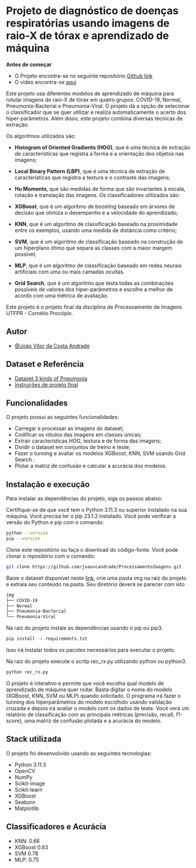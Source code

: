
# Projeto de diagnóstico de doenças respiratórias usando imagens de raio-X de tórax e aprendizado de máquina

**Antes de começar**
- O Projeto encontra-se no seguinte repositório [Github link](https://github.com/joaovcandrade/ProcessamentoImagens)
- O vídeo encontra-se [aqui](https://drive.google.com/file/d/1k0SzwtVTffIfexHASXa2C9N77ZCmU7HU/view?usp=sharing)

Este projeto usa diferentes modelos de aprendizado de máquina para rotular imagens de raio-X de tórax em quatro grupos: COVID-19, Normal, Pneumonia-Bacterial e Pneumonia-Viral. O projeto dá a opção de selecionar o classificador que se quer utilizar e realiza automaticamente o acerto dos hiper-parâmetros. Além disso, este projeto combina diversas técnicas de extração.

Os algoritmos utilizados são:

- **Histogram of Oriented Gradients (HOG)**, que é uma técnica de extração de características que registra a forma e a orientação dos objetos nas imagens;

- **Local Binary Pattern (LBP)**, que é uma técnica de extração de características que registra a textura e o contraste das imagens;

- **Hu Moments**, que são medidas de forma que são invariantes à escala, rotação e translação das imagens. Os classificadores utilizados são:

- **XGBoost**, que é um algoritmo de boosting baseado em árvores de decisão que otimiza o desempenho e a velocidade do aprendizado;

- **KNN**, que é um algoritmo de classificação baseado na proximidade entre os exemplos, usando uma medida de distância como critério;

- **SVM**, que é um algoritmo de classificação baseado na construção de um hiperplano ótimo que separa as classes com a maior margem possível;

- **MLP**, que é um algoritmo de classificação baseado em redes neurais artificiais com uma ou mais camadas ocultas.

- **Grid Search**, que é um algoritmo que testa todas as combinações possíveis de valores dos hiper-parâmetros e escolhe a melhor de acordo com uma métrica de avaliação.

Este projeto é o projeto final da disciplina de Processamento de Imagens UTFPR - Cornélio Procópio.


## Autor

- [@João Vitor da Costa Andrade](https://github.com/joaovcandrade)


## Dataset e Referência

 - [Dataset 3 kinds of Pneumonia](https://www.kaggle.com/datasets/artyomkolas/3-kinds-of-pneumonia?resource=download)
 - [Instruções de projeto final](https://github.com/joaovcandrade/ProcessamentoImagens/blob/main/Projeto%20Final%20-%20Processamento%20de%20Imagens.pdf)
 

## Funcionalidades

O projeto possui as seguintes funcionalidades:

- Carregar e processar as imagens do dataset;
- Codificar os rótulos das imagens em classes únicas;
- Extrair características HOG, textura e de forma das imagens;
- Dividir o dataset em conjuntos de treino e teste;
- Fazer o tunning e avaliar os modelos XGBoost, KNN, SVM usando Grid Search ;
- Plotar a matriz de confusão e calcular a acurácia dos modelos.

## Instalação e execução

Para instalar as dependências do projeto, siga os passos abaixo:

Certifique-se de que você tem o Python 3.11.3 ou superior instalado na sua máquina. Você precisa ter o pip 23.1.2 instalado. Você pode verificar a versão do Python e pip com o comando:

```bash
python --version
pip --version
```

Clone este repositório ou faça o download do código-fonte. Você pode clonar o repositório com o comando:

```bash
git clone https://github.com/joaovcandrade/ProcessamentoImagens.git
```

Baixe o dataset disponível neste [link](https://www.kaggle.com/datasets/artyomkolas/3-kinds-of-pneumonia?resource=download), crie uma pasta img na raiz do projeto e extraia seu conteúdo na pasta. Seu diretório deverá se parecer com isto
```bash
img
├── COVID-19
├── Normal
├── Pneumonia-Bacterial
└── Pneumonia-Viral
```

Na raiz do projeto instale as dependências usando o pip ou pip3.
```bash
pip install -r requirements.txt
```

Isso irá instalar todos os pacotes necessários para executar o projeto.

Na raiz do projeto execute o scritp rec_rx.py utilizando python ou python3.
```bash
python rec_rx.py
```
O projeto é interativo e permite que você escolha qual modelo de aprendizado de máquina quer rodar. Basta digitar o nome do modelo (XGBoost, KNN, SVM ou MLP) quando solicitado. O programa irá fazer o tunning dos hiperparâmetros do modelo escolhido usando validação cruzada e depois irá avaliar o modelo com os dados de teste. Você verá um relatório de classificação com as principais métricas (precisão, recall, f1-score), uma matriz de confusão plotada e a acurácia do modelo.



## Stack utilizada

O projeto foi desenvolvido usando as seguintes tecnologias:

- Python 3.11.3
- OpenCV
- NumPy
- Scikit-image
- Scikit-learn
- XGBoost
- Seaborn
- Matplotlib


## Classificadores e Acurácia

- KNN: 0.66
- XGBoost 0.83
- SVM 0.78
- MLP: 0.75
